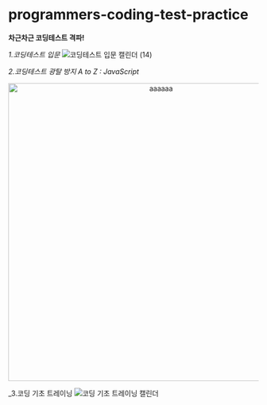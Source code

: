 # programmers-coding-test-practice

**차근차근 코딩테스트 격파!**

_1.코딩테스트 입문_
![코딩테스트 입문 캘린더 (14)](https://user-images.githubusercontent.com/91243651/224685784-96de271c-5dc7-4430-9ee3-37b98300c08b.png)


_2.코딩테스트 광탈 방지 A to Z : JavaScript_

<p align="center"><img width="599" alt="aaaaaa" src="https://user-images.githubusercontent.com/91243651/218670981-366894f4-4d51-4da8-b794-8fc1e8e342e9.png"></p>


_3.코딩 기초 트레이닝
![코딩 기초 트레이닝 캘린더](https://github.com/yookeunbyul/programmers-coding-test-practice/assets/91243651/d6b52ac6-25d1-4a93-a031-62895fb48a4f)
